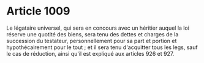 # Article 1009

Le légataire universel, qui sera en concours avec un héritier auquel la loi réserve une quotité des biens, sera tenu des dettes et charges de la succession du testateur, personnellement pour sa part et portion et hypothécairement pour le tout ; et il sera tenu d'acquitter tous les legs, sauf le cas de réduction, ainsi qu'il est expliqué aux articles 926 et 927.